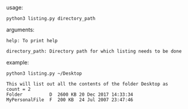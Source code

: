 
usage: 

    python3 listing.py directory_path

arguments:

    help: To print help
    
    directory_path: Directory path for which listing needs to be done

example:

    python3 listing.py ~/Desktop
    
    This will list out all the contents of the folder Desktop as
    count = 2
    Folder          D  2600 KB 20 Dec 2017 14:33:34
    MyPersonalFile  F  200 KB  24 Jul 2007 23:47:46
